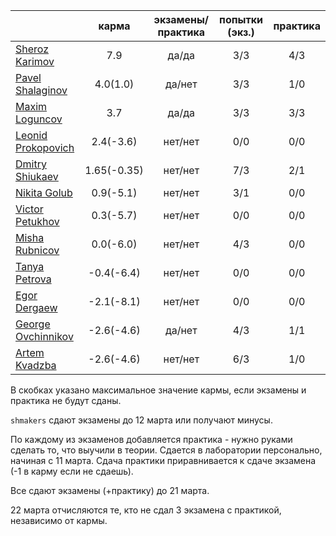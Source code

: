|                                                            | карма | экзамены/практика |  попытки (экз.) | практика |
|------------------------------------------------------------|:------:|:---------:|:-------------:|:--------:|
| [Sheroz Karimov](https://github.com/SherozKarimov)         |  7.9   |   да/да      |    3/3       |     4/3  |
| [Pavel Shalaginov](https://github.com/PavelShalaginov)     |  4.0(1.0)   |   да/нет     |    3/3       |     1/0  |
| [Maxim Loguncov](https://github.com/MaximLoguncov)         |  3.7        |   да/да      |    3/3       |     3/3 |
| [Leonid Prokopovich](https://github.com/leonidprokopovich) |  2.4(-3.6)   |   нет/нет     |   0/0  |     0/0  |
| [Dmitry Shiukaev](https://github.com/DmitryShiukaev)       |  1.65(-0.35)   |   нет/нет     | 7/3  |  2/1  |
| [Nikita Golub](https://github.com/NikitaGolub)             |  0.9(-5.1)   |   нет/нет     |   3/1  |     0/0  |
| [Victor Petukhov](https://github.com/VictorPetukhov)       |  0.3(-5.7)  |  нет/нет      |  0/0  |    0/0    |
| [Misha Rubnicov](https://github.com/MishaRubnicov)         |  0.0(-6.0)   |   нет/нет     |   4/3  |     0/0  |
| [Tanya Petrova](https://github.com/TanyaPetrova)           |  -0.4(-6.4) |   нет/нет     |   0/0  |     0/0  |
| [Egor Dergaew](https://github.com/EgorDergaew)             |  -2.1(-8.1)  |   нет/нет     |   0/0  |     0/0  |
| [George Ovchinnikov](https://github.com/GeorgeOvchinnikov) |  -2.6(-4.6)  |   да/нет     |   4/3  |     1/1  |
| [Artem Kvadzba](https://github.com/ArtemKvadzba)           |  -2.6(-4.6)  |   нет/нет     |   6/3  |     1/0  |


В скобках указано максимальное значение кармы, если экзамены и практика не будут сданы.


`shmakers` сдают экзамены до 12 марта или получают минусы.

По каждому из экзаменов добавляется практика - нужно руками сделать то, что выучили в теории. Сдается в лаборатории персонально, начиная с 11 марта. Сдача практики приравнивается к сдаче экзамена (-1 в карму если не сдаешь).


Все сдают экзамены (+практику) до 21 марта.


22 марта отчисляются те, кто не сдал 3 экзамена с практикой, независимо от кармы.
